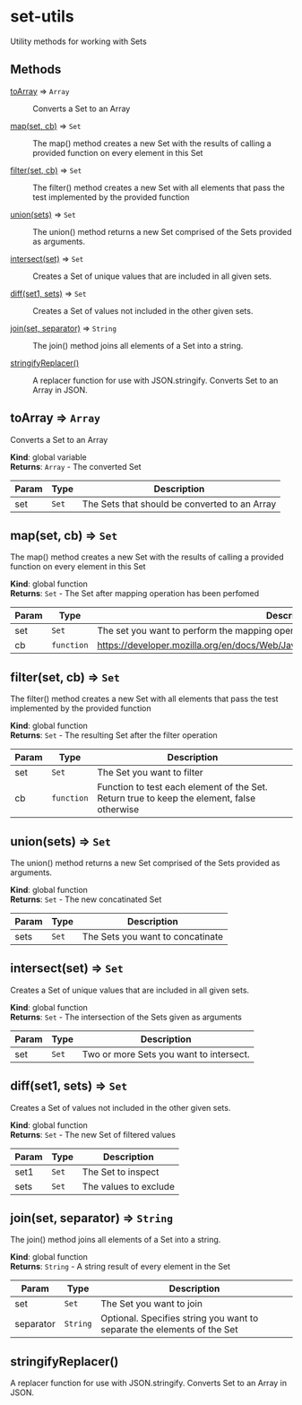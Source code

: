 # set-utils
Utility methods for working with Sets


## Methods

<dl>
<dt><a href="#toArray">toArray</a> ⇒ <code>Array</code></dt>
<dd><p>Converts a Set to an Array</p>
</dd>
<dt><a href="#map">map(set, cb)</a> ⇒ <code>Set</code></dt>
<dd><p>The map() method creates a new Set with the results of calling a provided function on every element in this Set</p>
</dd>
<dt><a href="#filter">filter(set, cb)</a> ⇒ <code>Set</code></dt>
<dd><p>The filter() method creates a new Set with all elements that pass the test implemented by the provided function</p>
</dd>
<dt><a href="#union">union(sets)</a> ⇒ <code>Set</code></dt>
<dd><p>The union() method returns a new Set comprised of the Sets provided as arguments.</p>
</dd>
<dt><a href="#intersect">intersect(set)</a> ⇒ <code>Set</code></dt>
<dd><p>Creates a Set of unique values that are included in all given sets.</p>
</dd>
<dt><a href="#diff">diff(set1, sets)</a> ⇒ <code>Set</code></dt>
<dd><p>Creates a Set of values not included in the other given sets.</p>
</dd>
<dt><a href="#join">join(set, separator)</a> ⇒ <code>String</code></dt>
<dd><p>The join() method joins all elements of a Set into a string.</p>
</dd>
<dt><a href="#stringifyReplacer">stringifyReplacer()</a></dt>
<dd><p>A replacer function for use with JSON.stringify. Converts Set to an Array in JSON.</p>
</dd>
</dl>

<a name="toArray"></a>

## toArray ⇒ <code>Array</code>
Converts a Set to an Array

**Kind**: global variable  
**Returns**: <code>Array</code> - The converted Set  

| Param | Type | Description |
| --- | --- | --- |
| set | <code>Set</code> | The Sets that should be converted to an Array |

<a name="map"></a>

## map(set, cb) ⇒ <code>Set</code>
The map() method creates a new Set with the results of calling a provided function on every element in this Set

**Kind**: global function  
**Returns**: <code>Set</code> - The Set after mapping operation has been perfomed  

| Param | Type | Description |
| --- | --- | --- |
| set | <code>Set</code> | The set you want to perform the mapping operation on |
| cb | <code>function</code> | https://developer.mozilla.org/en/docs/Web/JavaScript/Reference/Global_Objects/Array/map |

<a name="filter"></a>

## filter(set, cb) ⇒ <code>Set</code>
The filter() method creates a new Set with all elements that pass the test implemented by the provided function

**Kind**: global function  
**Returns**: <code>Set</code> - The resulting Set after the filter operation  

| Param | Type | Description |
| --- | --- | --- |
| set | <code>Set</code> | The Set you want to filter |
| cb | <code>function</code> | Function to test each element of the Set. Return true to keep the element, false otherwise |

<a name="union"></a>

## union(sets) ⇒ <code>Set</code>
The union() method returns a new Set comprised of the Sets provided as arguments.

**Kind**: global function  
**Returns**: <code>Set</code> - The new concatinated Set  

| Param | Type | Description |
| --- | --- | --- |
| sets | <code>Set</code> | The Sets you want to concatinate |

<a name="intersect"></a>

## intersect(set) ⇒ <code>Set</code>
Creates a Set of unique values that are included in all given sets.

**Kind**: global function  
**Returns**: <code>Set</code> - The intersection of the Sets given as arguments  

| Param | Type | Description |
| --- | --- | --- |
| set | <code>Set</code> | Two or more Sets you want to intersect. |

<a name="diff"></a>

## diff(set1, sets) ⇒ <code>Set</code>
Creates a Set of values not included in the other given sets.

**Kind**: global function  
**Returns**: <code>Set</code> - The new Set of filtered values  

| Param | Type | Description |
| --- | --- | --- |
| set1 | <code>Set</code> | The Set to inspect |
| sets | <code>Set</code> | The values to exclude |

<a name="join"></a>

## join(set, separator) ⇒ <code>String</code>
The join() method joins all elements of a Set into a string.

**Kind**: global function  
**Returns**: <code>String</code> - A string result of every element in the Set  

| Param | Type | Description |
| --- | --- | --- |
| set | <code>Set</code> | The Set you want to join |
| separator | <code>String</code> | Optional. Specifies string you want to separate the elements of the Set |

<a name="stringifyReplacer"></a>

## stringifyReplacer()
A replacer function for use with JSON.stringify. Converts Set to an Array in JSON.

